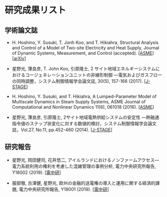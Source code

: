 # 研究成果リスト

## 学術論文誌

* H. Hoshino, Y. Susuki, T. Jonh Koo, and T. Hikiahra, Structural Analysis and Control of a Model of Two-site Electricity and Heat Supply, Journal of Dynamic Systems, Measurement, and Control (accepted).
[[ASME](https://doi.org/10.1115/1.4043703)]
[[arXiv](https://arxiv.org/abs/1809.03939)]

* 星野光, 薄良彦, T. John Koo, 引原隆士, 2 サイト地域エネルギーシステムにおけるコージェネレーションユニットの非線形制御 ―電気およびガスフローの同時調整，システム制御情報学会論文誌, 30(5), 157-166 (2017).
[[J-STAGE](https://doi.org/10.5687/iscie.30.157)]

* H. Hoshino, Y. Susuki, and T. Hikiahra, A Lumped-Parameter Model of Multiscale Dynamics in Steam Supply Systems, ASME Journal of Computational and Nonlinear Dynamics 11(6), 061018 (2016).
[[ASME](https://doi.org/10.1115/1.4034491)]

* 星野光, 薄良彦, 引原隆士, 2サイト地域電熱供給システムの安定性 ―熱融通指令値のステップ状変化に対する数値的検討，システム制御情報学会論文誌，Vol.27, No.11, pp.452-460 (2014).
[[J-STAGE](https://doi.org/10.5687/iscie.27.452)]


## 研究報告

* 星野光, 岡田健司, 花井悠二, アイルランドにおけるノンファームアクセス―電力系統利用の権利を考慮した混雑管理の事例分析, 電力中央研究所報告, Y18002 (2019).
[[電中研](https://criepi.denken.or.jp/jp/kenkikaku/report/detail/Y18002.html)]

* 服部徹, 古澤健, 星野光, 欧州の金融的送電権の導入と運用に関する経済的課題, 電力中央研究所報告, Y18001 (2019).
[[電中研](https://criepi.denken.or.jp/jp/kenkikaku/report/detail/Y18001.html)]








